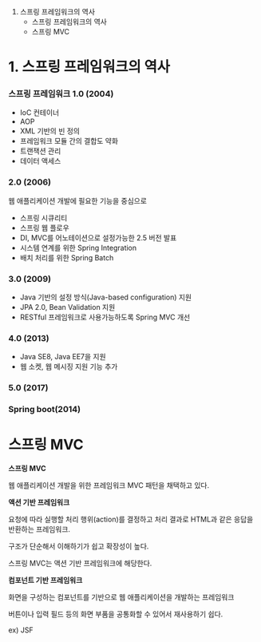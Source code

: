 1. 스프링 프레임워크의 역사
    - 스프링 프레임워크의 역사
    - 스프링 MVC

# 1. 스프링 프레임워크의 역사

### 스프링 프레임워크 1.0 (2004)

- IoC 컨테이너
- AOP
- XML 기반의 빈 정의
- 프레임워크 모듈 간의 결합도 약화
- 트랜잭션 관리
- 데이터 액세스

### 2.0 (2006)

웹 애플리케이션 개발에 필요한 기능을 중심으로

- 스프링 시큐리티
- 스프링 웹 플로우
- DI, MVC를 어노테이션으로 설정가능한 2.5 버전 발표
- 시스템 연계를 위한 Spring Integration
- 배치 처리를 위한 Spring Batch

### 3.0 (2009)

- Java 기반의 설정 방식(Java-based configuration) 지원
- JPA 2.0, Bean Validation 지원
- RESTful 프레임워크로 사용가능하도록 Spring MVC 개선

### 4.0 (2013)

- Java SE8, Java EE7을 지원
- 웹 소켓, 웹 메시징 지원 기능 추가

### 5.0 (2017)

### Spring boot(2014)

# 스프링 MVC

**스프링 MVC**

웹 애플리케이션 개발을 위한 프레임워크 MVC 패턴을 채택하고 있다.

**액션 기반 프레임워크**

요청에 따라 실행할 처리 행위(action)를 결정하고 처리 결과로 HTML과 같은 응답을 반환하는 프레임워크.

구조가 단순해서 이해하기가 쉽고 확장성이 높다.

스프링 MVC는 액션 기반 프레임워크에 해당한다.

**컴포넌트 기반 프레임워크**

화면을 구성하는 컴포넌트를 기반으로 웹 애플리케이션을 개발하는 프레임워크

버튼이나 입력 필드 등의 화면 부품을 공통화할 수 있어서 재사용하기 쉽다.

ex) JSF
